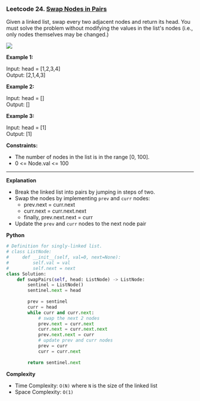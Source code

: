 ### Leetcode 24. [Swap Nodes in Pairs](https://leetcode.com/problems/swap-nodes-in-pairs/)

Given a linked list, swap every two adjacent nodes and return its head. You must solve the problem without modifying the values in the list's nodes (i.e., only nodes themselves may be changed.)

![](https://assets.leetcode.com/uploads/2020/10/03/swap_ex1.jpg) 

**Example 1:**


Input: head = [1,2,3,4]\
Output: [2,1,4,3]

**Example 2:**

Input: head = []\
Output: []

**Example 3:**

Input: head = [1]\
Output: [1]
 

**Constraints:**

- The number of nodes in the list is in the range [0, 100].
- 0 <= Node.val <= 100
 
******************************
**Explanation**
- Break the linked list into pairs by jumping in steps of two.
- Swap the nodes by implementing ```prev``` and ```curr``` nodes: 
  - prev.next = curr.next
  - curr.next = curr.next.next
  - finally, prev.next.next = curr
- Update the ```prev``` and ```curr``` nodes to the next node pair

**Python**

```python
# Definition for singly-linked list.
# class ListNode:
#     def __init__(self, val=0, next=None):
#         self.val = val
#         self.next = next
class Solution:
    def swapPairs(self, head: ListNode) -> ListNode:
        sentinel = ListNode()
        sentinel.next = head
        
        prev = sentinel
        curr = head
        while curr and curr.next:
            # swap the next 2 nodes
            prev.next = curr.next
            curr.next = curr.next.next
            prev.next.next = curr
            # update prev and curr nodes
            prev = curr
            curr = curr.next
        
        return sentinel.next
```

**Complexity**

- Time Complexity: ```O(N)``` where ```N``` is the size of the linked list
- Space Complexity: ```O(1)``` 
